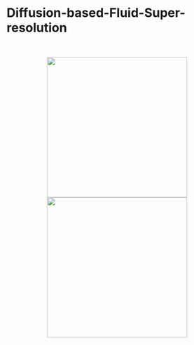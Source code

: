 # Diffusion-based-Fluid-Super-resolution
<br>

<p align="center">
<img src="https://github.com/BaratiLab/Diffusion-based-Fluid-Super-resolution/blob/main/images/re1000_1.gif" width="320"/>
<img src="https://github.com/BaratiLab/Diffusion-based-Fluid-Super-resolution/blob/main/images/re1000_2.gif" width="320"/>
</p>
